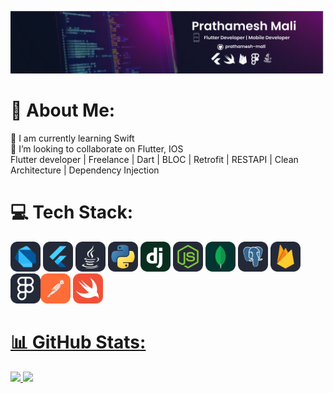 ![Header](./banner.png)
# 💫 About Me:
🔭 I am currently learning Swift </br> 👯 I’m looking to collaborate on Flutter, IOS<br>
Flutter developer | Freelance | Dart | BLOC | Retrofit | RESTAPI | Clean Architecture | Dependency Injection

# 💻 Tech Stack:
<a href="https://dart.dev"><img src="https://github.com/tandpfun/skill-icons/blob/main/icons/Dart-Dark.svg"
        width="48"></a> <a href="https://flutter.dev"><img
        src="https://github.com/tandpfun/skill-icons/blob/main/icons/Flutter-Dark.svg" width="48"></a>
<a href="https://java.com"><img src="https://github.com/tandpfun/skill-icons/blob/main/icons/Java-Dark.svg"
        width="48"></a> <a href="https://python.com"><img
        src="https://github.com/tandpfun/skill-icons/blob/main/icons/Python-Dark.svg" width="48"></a> 
<a href="https://djangoproject.com"><img src="https://github.com/tandpfun/skill-icons/blob/main/icons/Django.svg"
        width="48"></a> <a href="https://nodejs.org"><img
        src="https://github.com/tandpfun/skill-icons/blob/main/icons/NodeJS-Dark.svg" width="48"></a> 
<a href="https://MongoDB.com"><img src="https://github.com/tandpfun/skill-icons/blob/main/icons/MongoDB.svg"
        width="48"></a> <a href="https://postgresql.org"><img
        src="https://github.com/tandpfun/skill-icons/blob/main/icons/PostgreSQL-Dark.svg" width="48"></a>
<a href="https://firebase.google.com"><img src="https://github.com/tandpfun/skill-icons/blob/main/icons/Firebase-Dark.svg" width="48"></a>
<a href="https://figma.com"><img src="https://github.com/tandpfun/skill-icons/blob/main/icons/Figma-Dark.svg" width="48"></a><a href="https://postman.com"><img src="https://github.com/tandpfun/skill-icons/blob/main/icons/Postman.svg" width="48"></a> <a href="https://swift.org"> <img src="https://github.com/tandpfun/skill-icons/blob/main/icons/Swift.svg"
        width="48"></a> <a href="https://swift.org">

# 📊 GitHub Stats:
![](https://github-readme-stats.vercel.app/api?username=prathamesh-mali&theme=dark&hide_border=false&include_all_commits=false&count_private=false) ![](https://github-readme-stats.vercel.app/api/top-langs/?username=prathamesh-mali&theme=dark&hide_border=false&include_all_commits=false&count_private=false&layout=compact)
<!--![](https://github-readme-streak-stats.herokuapp.com/?user=prathamesh-mali&theme=dark&hide_border=false)-->


<!--![](https://quotes-github-readme.vercel.app/api?type=horizontal&theme=radical) -->
<!-- ### ✍️ Random Dev Quote -->
<!-- Proudly created with GPRM ( https://gprm.itsvg.in ) -->
